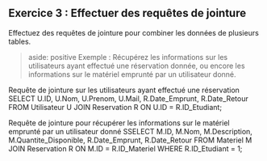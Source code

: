 ## Exercice 3 : Effectuer des requêtes de jointure 

Effectuez des requêtes de jointure pour combiner les données de plusieurs tables. 

> aside: positive
> Exemple : Récupérez les informations sur les utilisateurs ayant effectué une réservation donnée, ou encore les informations sur le matériel emprunté par un utilisateur donné. 
>

 Requête de jointure sur les utilisateurs ayant effectué une réservation
SELECT U.ID, U.Nom, U.Prenom, U.Mail, R.Date_Emprunt, R.Date_Retour
FROM Utilisateur U
JOIN Reservation R ON U.ID = R.ID_Etudiant;

Requête de jointure pour récupérer les informations sur le matériel emprunté par un utilisateur donné
SSELECT M.ID, M.Nom, M.Description, M.Quantite_Disponible, R.Date_Emprunt, R.Date_Retour 
FROM Materiel M 
JOIN Reservation R ON M.ID = R.ID_Materiel 
WHERE R.ID_Etudiant = 1;

